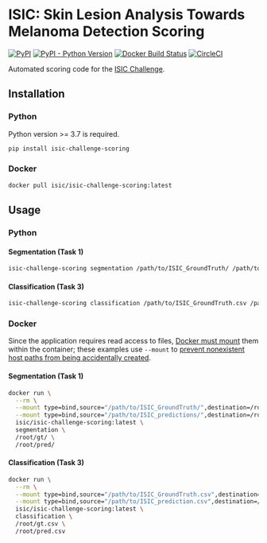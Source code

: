 # ISIC: Skin Lesion Analysis Towards Melanoma Detection Scoring

[![PyPI](https://img.shields.io/pypi/v/isic-challenge-scoring)](https://pypi.org/project/isic-challenge-scoring/)
[![PyPI - Python Version](https://img.shields.io/pypi/pyversions/isic-challenge-scoring)](https://pypi.org/project/isic-challenge-scoring/)
[![Docker Build Status](https://img.shields.io/docker/build/isic/isic-challenge-scoring)](https://hub.docker.com/r/isic/isic-challenge-scoring)
[![CircleCI](https://img.shields.io/circleci/build/github/ImageMarkup/isic-challenge-scoring/master)](https://circleci.com/gh/ImageMarkup/isic-challenge-scoring)

Automated scoring code for the [ISIC Challenge](http://challenge.isic-archive.com).

## Installation
### Python
Python version >= 3.7 is required.
```bash
pip install isic-challenge-scoring
```

### Docker
```bash
docker pull isic/isic-challenge-scoring:latest
```

## Usage
### Python
#### Segmentation (Task 1)
```bash
isic-challenge-scoring segmentation /path/to/ISIC_GroundTruth/ /path/to/ISIC_predictions/
```

#### Classification (Task 3)
```bash
isic-challenge-scoring classification /path/to/ISIC_GroundTruth.csv /path/to/ISIC_prediction.csv
```

### Docker
Since the application requires read access to files, [Docker must mount](https://docs.docker.com/storage/bind-mounts/#use-a-read-only-bind-mount) them within the container; these examples use `--mount` to [prevent nonexistent host paths from being accidentally created](https://github.com/moby/moby/issues/13121).

#### Segmentation (Task 1)
```bash
docker run \
  --rm \
  --mount type=bind,source="/path/to/ISIC_GroundTruth/",destination=/root/gt/,readonly \
  --mount type=bind,source="/path/to/ISIC_predictions/",destination=/root/pred/,readonly \
  isic/isic-challenge-scoring:latest \
  segmentation \
  /root/gt/ \
  /root/pred/
```

#### Classification (Task 3)
```bash
docker run \
  --rm \
  --mount type=bind,source="/path/to/ISIC_GroundTruth.csv",destination=/root/gt.csv,readonly \
  --mount type=bind,source="/path/to/ISIC_prediction.csv",destination=/root/pred.csv,readonly \
  isic/isic-challenge-scoring:latest \
  classification \
  /root/gt.csv \
  /root/pred.csv
```
